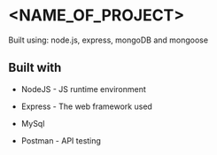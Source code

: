 <p align="center">
  
</p>
<h1 align="center"><NAME_OF_PROJECT></h1>
<p align="center"><b><PROJECT_DESCRIPTION></b></p>
</p>

# <NAME_OF_PROJECT>

Built using: node.js, express, mongoDB and mongoose

<h2>Built with</h2>

* NodeJS - JS runtime environment

* Express - The web framework used

* MySql

* Postman - API testing

